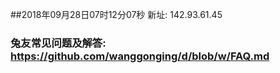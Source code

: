 ##2018年09月28日07时12分07秒 新址: 142.93.61.45
### 兔友常见问题及解答: https://github.com/wanggonging/d/blob/w/FAQ.md
